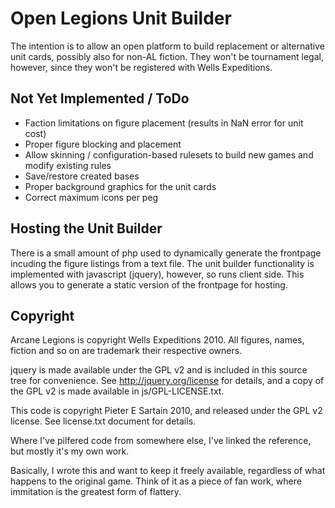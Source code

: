 # Open Legions Unit Builder

The intention is to allow an open platform to build replacement or alternative unit cards, possibly also for non-AL fiction. They won't be tournament legal, however, since they won't be registered with Wells Expeditions.

## Not Yet Implemented / ToDo

 * Faction limitations on figure placement (results in NaN error for unit cost)
 * Proper figure blocking and placement
 * Allow skinning / configuration-based rulesets to build new games and modify
   existing rules
 * Save/restore created bases
 * Proper background graphics for the unit cards
 * Correct maximum icons per peg

## Hosting the Unit Builder

There is a small amount of php used to dynamically generate the frontpage incuding the figure listings from a text file. The unit builder functionality is implemented with javascript (jquery), however, so runs client side. This allows you to generate a static version of the frontpage for hosting.

## Copyright

Arcane Legions is copyright Wells Expeditions 2010. All figures, names, fiction
and so on are trademark their respective owners.

jquery is made available under the GPL v2 and is included in this source tree
for convenience. See http://jquery.org/license for details, and a copy of the 
GPL v2 is made available in js/GPL-LICENSE.txt.

This code is copyright Pieter E Sartain 2010, and released under the GPL v2 
license. See license.txt document for details.

Where I've pilfered code from somewhere else, I've linked the reference, but 
mostly it's my own work.

Basically, I wrote this and want to keep it freely available, regardless of what
happens to the original game. Think of it as a piece of fan work, where 
immitation is the greatest form of flattery.